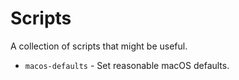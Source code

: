 # Scripts

A collection of scripts that might be useful.

* `macos-defaults` - Set reasonable macOS defaults.
